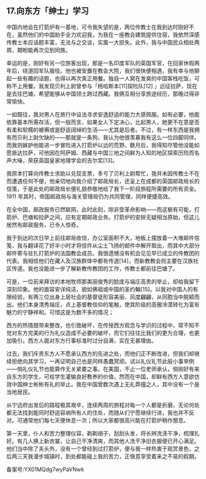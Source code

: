 ## 17.向东方「绅士」学习
中国内地会在打箭炉有一基地，可令我失望的是，两位传教士在我到达时刚好不在，虽然他们的中国助手全力欢迎我，为我在一座教会建筑提供住宿，我依然深感传教士本应话题丰富，无法与之交谈，实属一大损失。此外，我与中国民众相处两周，期盼能再次见到同族。


幸运的是，刚好有另一位旅客出现，那是一名印度军队的英国军官，在回家休假两年后，绕道回军队服役。他也被安置在教会大院，我们很快便相遇，我有幸与他聊起一些有趣的话题，也得以再次真正用餐。独自一人窝在发臭的中国客栈吃饭，可称不上用餐。我发现贝利上尉曾参与「杨哈斯本[11]探险队[12] 」远征拉萨，现在是去往巴塘，希望能够从中国领土跨过西藏。我俩互相分享旅途经历，那晚过得非常愉快。


一如既往，我对男人在旅行中设法寻求安逸舒适的能力大感佩服。如有必要，他能依靠基本所需存活，但一般而言，如果女人下定决心，比起男人，她更不在意是否有柔和软糯的被褥或是舒适阔绰的生活——尤其是后者。不过，有一样东西是我拥有而贝利上尉欠缺的——那就是一条狗，我认为他很羡慕我有这么一位四脚同伴。而我则嫉妒他能进一步冒险进入打箭炉以远的荒野。数月后，我得知尽管他没能如愿抵达拉萨，可他因在阿萨姆、西藏与中国三地之间鲜为人知的地区探索历险而名声大噪，荣获英国皇家地理学会的吉尔奖[13]。


我原本打算向传教士求助以兑现支票，多亏了贝利上尉帮忙，我并未因传教士不在而遭遇任何不便，他亲切地向我介绍了邮政局长，还呈上在成都的英国邮政局长的信笺，于是此处的邮政局长便礼貌恭敬地给了我下一阶段旅程所需要的所有资金。1911 年其时，帝国邮政局与海关管理局仍为共同管理，同样便捷高效。


在全中国，邮政服务已然联网，此时此刻，除非受革命影响——而这极有可能，打箭炉、巴塘和拉萨之间，应有定期邮政业务。打箭炉的安排无疑相当原始，但这儿居然有邮政服务，已令人惊奇。


我于到达的次日早上前往邮局收信，办公室面积不大，地板上摆放着一大堆邮件信笺，我与翻译花了好半小时才将信件从尘土飞扬的邮件中解开取出，而其中大部分邮件寄与驻扎打箭炉的法国教会成员。我很遗憾没有机会见见早已成立的传教团的代表。我相信他们在藏人及汉族群体中都有传道[14]，而新教教会则主要在汉族社区传道。我也没能进一步了解新教传教团的工作，传教士都前往巴塘了。


可是，一位前来拜访的本地牧师那美丽俊秀的脸庞与端庄高贵的举止，却给我留下深刻印象。他的面容安详纯洁，貌如佛祖或中国的圣约翰[15]。以我对中国人的有限经验，有两三位出身上层社会的基督徒形容美丽、风度翩翩，从同胞当中脱颖而出。他们本身清秀端庄，点上基督教信仰的笔触，使其阶级的高傲冷漠转化为富有魅力的宁静祥和。可惜这是为数不多的情况；


西方的热情既带来整改，也引致破坏，在传授西方观念与学识的过程中，常不知不觉对东方完美的行为礼仪造成不必要的破坏，而它们往往比我们的更为合理，也更加吸引。西方人面对东方行事标准时过分自满，实在无甚理由。


过去，我们斥责东方人不愿承认西方的先进之处，而他们正不断改进，但我们却继续拒绝向其学习，一再证明自己也是同样愚蠢冥顽。试以礼仪礼节此般小事举例——倘礼仪礼节也能算作无关紧要之事。在美国，不止一位老师承认，倘刚好有来自东方的学生，可给学生灌输良好教养的价值，然而在中国，却鲜有西方人意欲仿效中国绅士彬彬有礼的举止。我在中国曾数次遇上无礼莽撞之人，其中没有一个是当地居民。


从宁远府出发后的路程极其艰辛，连续两周的旅程对每一个人都是折磨，无论何处都无法找到能同时舒适容纳所有人的住处，而随从们宁愿继续行进，我也并不反对。可通常他们每七天便休息一次；所以大家都很高兴能在打箭炉稍作憩息。


第一天里，仆人和苦力整理仪容，剃剃胡子，刮刮头发，将长辫洗涤干净，梳理扎好。有几人换上新衣裳，让自己干净清爽，而其他人洗干净旧衣服便已开心满足。他们当中除了夫头外，没有一个曾经到过打箭炉，便与我一样热衷于观赏景色，之后两三天我漫步城镇时，到处都能碰上我的苦力，正惬意享受着来之不易的假期。


备案号:YX01MQdg7wyPaVNwk

